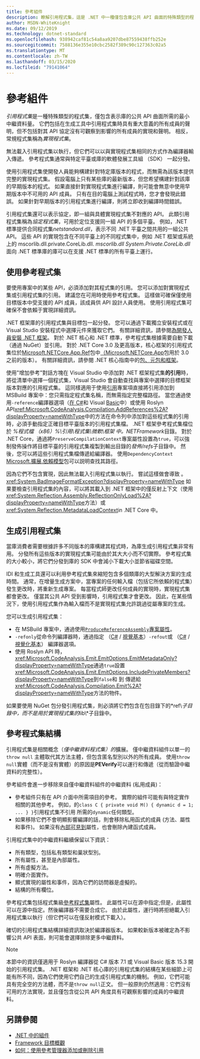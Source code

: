 ```yaml
---
title: 參考組件
description: 瞭解引用程式集，這是 .NET 中一種僅包含庫公共 API 曲面的特殊類型的程式集
author: MSDN-WhiteKnight
ms.date: 09/12/2019
ms.technology: dotnet-standard
ms.openlocfilehash: 938942caf81c54a8aa9207dbe87559438ffb252e
ms.sourcegitcommit: 7588136e355e10cbc2582f389c90c127363c02a5
ms.translationtype: MT
ms.contentlocale: zh-TW
ms.lasthandoff: 03/15/2020
ms.locfileid: "79141064"
---
```

# <a name="reference-assemblies"></a>參考組件

*引用程式集*是一種特殊類型的程式集，僅包含表示庫的公共 API 曲面所需的最小中繼資料量。 它們包括在生成工具中引用程式集時具有重大意義的所有成員的聲明，但不包括對其 API 協定沒有可觀察到影響的所有成員的實現和聲明。 相反，常規程式集稱為*實現程式集*。

無法載入引用程式集以執行，但它們可以以與實現程式集相同的方式作為編譯器輸入傳遞。 參考程式集通常與特定平臺或庫的軟體發展工具組 （SDK） 一起分發。

使用引用程式集使開發人員能夠構建針對特定庫版本的程式，而無需為該版本提供完整的實現程式集。 假設電腦上只有某些庫的最新版本，但您希望構建針對該庫的早期版本的程式。 如果直接針對實現程式集進行編譯，則可能會無意中使用早期版本中不可用的 API 成員。 只有在目的電腦上測試程式時，您才會發現此錯誤。 如果針對早期版本的引用程式集進行編譯，則將立即收到編譯時間錯誤。

引用程式集還可以表示協定，即一組與具體實現程式集不對應的 API。 此類引用程式集稱為*協定程式集*，可用於定位支援同一組 API 的多個平臺。 例如，.NET 標準提供合同程式集*netstandard.dll*，表示不同 .NET 平臺之間共用的一組公共 API。 這些 API 的實現包含在不同平臺上的不同程式集中，例如 .NET 框架或系統上的 mscorlib.dll.private.CoreLib.dll. *mscorlib.dll* *System.Private.CoreLib.dll* 面向 .NET 標準庫的庫可以在支援 .NET 標準的所有平臺上運行。

## <a name="using-reference-assemblies"></a>使用參考程式集

要使用專案中的某些 API，必須添加對其程式集的引用。 您可以添加對實現程式集或引用程式集的引用。 建議您在可用時使用參考程式集。 這樣做可確保僅使用目標版本中受支援的 API 成員，該成員供 API 設計人員使用。 使用引用程式集可確保不會依賴于實現詳細資訊。

.NET 框架庫的引用程式集與目標包一起分發。 您可以通過下載獨立安裝程式或在 Visual Studio 安裝程式中選擇元件來獲取它們。 有關詳細資訊，請參閱[為開發人員安裝 .NET 框架](../../framework/install/guide-for-developers.md)。 對於 .NET 核心和 .NET 標準，參考程式集根據需要自動下載（通過 NuGet）並引用。 對於 .NET Core 3.0 及更高版本，核心框架的引用程式集位於[Microsoft.NETCore.App.Ref](https://www.nuget.org/packages/Microsoft.NETCore.App.Ref)包中[（Microsoft.NETCore.App](https://www.nuget.org/packages/Microsoft.NETCore.App)包用於 3.0 之前的版本）。 有關詳細資訊，請參閱 .NET 核心指南中的[包、元包和框架](../../core/packages.md)。

使用"增加參考"對話方塊在 Visual Studio 中添加對 .NET 框架程式集**的引用**時，將從清單中選擇一個程式集，Visual Studio 會自動查找與專案中選擇的目標框架版本對應的引用程式集。 這同樣適用于使用[引用](/visualstudio/msbuild/common-msbuild-project-items#reference)專案項直接將引用添加到 MSBuild 專案中：您只需指定程式集名稱，而無需指定完整檔路徑。 當您通過使用`-reference`編譯器選項（[在 C#](../../csharp/language-reference/compiler-options/reference-compiler-option.md)和 Visual [Basic](../../visual-basic/reference/command-line-compiler/reference.md)中）或使用 Roslyn API<xref:Microsoft.CodeAnalysis.Compilation.AddReferences%2A?displayProperty=nameWithType>中的方法在命令列中添加對這些程式集的引用時，必須手動指定正確目標平臺版本的引用程式集檔。 .NET 框架參考程式集檔位於 *%程式檔 （x86）%\\引用\\程式集\\微軟\\框架 中。NETFramework*目錄。 對於 .NET Core，通過將`PreserveCompilationContext`專案屬性設置為`true`，可以強制發佈操作將目標平臺的引用程式集複製到輸出目錄的*發佈/refs*子目錄中。 然後，您可以將這些引用程式集檔傳遞給編譯器。 使用`DependencyContext` [Microsoft.擴展.依賴模型](https://www.nuget.org/packages/Microsoft.Extensions.DependencyModel/)包可以説明查找其路徑。

因為它們不包含實現，因此無法載入引用程式集以執行。 嘗試這樣做會導致 。 <xref:System.BadImageFormatException?displayProperty=nameWithType> 如果要檢查引用程式集的內容，可以將其載入到 .NET 框架中的僅反射上下文（使用<xref:System.Reflection.Assembly.ReflectionOnlyLoad%2A?displayProperty=nameWithType>方法）或<xref:System.Reflection.MetadataLoadContext>in .NET Core 中。

## <a name="generating-reference-assemblies"></a>生成引用程式集

當庫消費者需要根據許多不同版本的庫構建其程式時，為庫生成引用程式集非常有用。 分發所有這些版本的實現程式集可能由於其大大小而不切實際。 參考程式集的大小較小，將它們分發到庫的 SDK 中會減小下載大小並節省磁碟空間。

IDI 和生成工具還可以利用參考程式集來縮短包含多個類庫的大型解決方案的生成時間。 通常，在增量生成方案中，當專案的任何輸入檔（包括它所依賴的程式集）發生更改時，將重新生成專案。 每當程式師更改任何成員的實現時，實現程式集都會更改。 僅當其公共 API 受到影響時，引用程式集才會更改。 因此，在某些情況下，使用引用程式集作為輸入檔而不是實現程式集允許跳過從屬專案的生成。

您可以生成引用程式集：

- 在 MSBuild 專案中，通過使用[`ProduceReferenceAssembly`專案屬性](/visualstudio/msbuild/common-msbuild-project-properties)。
- `-refonly`從命令列編譯器時，通過指定 （[C#](../../csharp/language-reference/compiler-options/refonly-compiler-option.md) / [視覺基本](../../visual-basic/reference/command-line-compiler/refonly-compiler-option.md)）`-refout`或 （[C#](../../csharp/language-reference/compiler-options/refout-compiler-option.md) / [視覺化基本](../../visual-basic/reference/command-line-compiler/refout-compiler-option.md)） 編譯器選項。
- 使用 Roslyn API 時，<xref:Microsoft.CodeAnalysis.Emit.EmitOptions.EmitMetadataOnly?displayProperty=nameWithType>通過`true`設置<xref:Microsoft.CodeAnalysis.Emit.EmitOptions.IncludePrivateMembers?displayProperty=nameWithType>到`false`和 到 傳遞給<xref:Microsoft.CodeAnalysis.Compilation.Emit%2A?displayProperty=nameWithType>方法的物件。

如果要使用 NuGet 包分發引用程式集，則必須將它們包含在包目錄下的*ref\\*子目錄中，而不是用於實現程式集的*lib\\*子目錄中。

## <a name="reference-assemblies-structure"></a>參考程式集結構

引用程式集是相關概念（*僅中繼資料程式集）的*擴展。 僅中繼資料組件以單一的 `throw null` 主體取代其方法主體，但包含匿名型別以外的所有成員。 使用`throw null`實體（而不是沒有實體）的原因是**PEVerify**可以運行和傳遞（從而驗證中繼資料的完整性）。

參考組件會進一步移除來自僅中繼資料組件的中繼資料 (私用成員)：

- 參考組件只有在 API 介面中所需項目的參考。 實際的組件可能有與特定實作相關的其他參考。 例如，的`class C { private void M() { dynamic d = 1; ... } }`引用程式集不引用 所需的`dynamic`任何類型。
- 如果移除它們不會明顯影響編譯的話，則會移除私用函式的成員 (方法、屬性和事件)。 如果沒有[內部可見到](xref:System.Runtime.CompilerServices.InternalsVisibleToAttribute)屬性，也會刪除內建函式成員。

引用程式集中的中繼資料繼續保留以下資訊：

- 所有類型，包括私有類型和巢狀型別。
- 所有屬性，甚至是內部屬性。
- 所有虛擬方法。
- 明確介面實作。
- 顯式實現的屬性和事件，因為它們的訪問器是虛擬的。
- 結構的所有欄位。

參考程式集包括程式集級[參考程式集](xref:System.Runtime.CompilerServices.ReferenceAssemblyAttribute)屬性。 此屬性可以在源中指定;但是，此屬性可以在源中指定。然後編譯器不需要合成它。 由於此屬性，運行時將拒絕載入引用程式集以執行（但它們可以在僅反射模式下載入）。

確切的引用程式集結構詳細資訊取決於編譯器版本。 如果較新版本被確定為不影響公共 API 表面，則可能會選擇排除更多中繼資料。

> [!NOTE]
> 本節中的資訊僅適用于 Roslyn 編譯器從 C# 版本 7.1 或 Visual Basic 版本 15.3 開始的引用程式集。 .NET 框架和 .NET 核心庫的引用程式集的結構在某些細節上可能有所不同，因為它們使用它們自己的生成引用程式集的機制。 例如，它們可能具有完全空的方法體，而不是`throw null`正文。 但一般原則仍然適用：它們沒有可用的方法實現，並且僅包含從公共 API 角度具有可觀察影響的成員的中繼資料。

## <a name="see-also"></a>另請參閱

- [.NET 中的組件](index.md)
- [Framework 目標概觀](/visualstudio/ide/visual-studio-multi-targeting-overview)
- [如何：使用參考管理器添加或刪除引用](/visualstudio/ide/how-to-add-or-remove-references-by-using-the-reference-manager)
